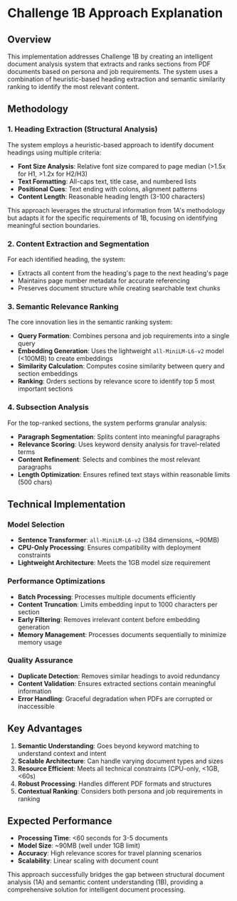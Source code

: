 # Challenge 1B Approach Explanation

## Overview
This implementation addresses Challenge 1B by creating an intelligent document analysis system that extracts and ranks sections from PDF documents based on persona and job requirements. The system uses a combination of heuristic-based heading extraction and semantic similarity ranking to identify the most relevant content.

## Methodology

### 1. Heading Extraction (Structural Analysis)
The system employs a heuristic-based approach to identify document headings using multiple criteria:
- **Font Size Analysis**: Relative font size compared to page median (>1.5x for H1, >1.2x for H2/H3)
- **Text Formatting**: All-caps text, title case, and numbered lists
- **Positional Cues**: Text ending with colons, alignment patterns
- **Content Length**: Reasonable heading length (3-100 characters)

This approach leverages the structural information from 1A's methodology but adapts it for the specific requirements of 1B, focusing on identifying meaningful section boundaries.

### 2. Content Extraction and Segmentation
For each identified heading, the system:
- Extracts all content from the heading's page to the next heading's page
- Maintains page number metadata for accurate referencing
- Preserves document structure while creating searchable text chunks

### 3. Semantic Relevance Ranking
The core innovation lies in the semantic ranking system:
- **Query Formation**: Combines persona and job requirements into a single query
- **Embedding Generation**: Uses the lightweight `all-MiniLM-L6-v2` model (<100MB) to create embeddings
- **Similarity Calculation**: Computes cosine similarity between query and section embeddings
- **Ranking**: Orders sections by relevance score to identify top 5 most important sections

### 4. Subsection Analysis
For the top-ranked sections, the system performs granular analysis:
- **Paragraph Segmentation**: Splits content into meaningful paragraphs
- **Relevance Scoring**: Uses keyword density analysis for travel-related terms
- **Content Refinement**: Selects and combines the most relevant paragraphs
- **Length Optimization**: Ensures refined text stays within reasonable limits (500 chars)

## Technical Implementation

### Model Selection
- **Sentence Transformer**: `all-MiniLM-L6-v2` (384 dimensions, ~90MB)
- **CPU-Only Processing**: Ensures compatibility with deployment constraints
- **Lightweight Architecture**: Meets the 1GB model size requirement

### Performance Optimizations
- **Batch Processing**: Processes multiple documents efficiently
- **Content Truncation**: Limits embedding input to 1000 characters per section
- **Early Filtering**: Removes irrelevant content before embedding generation
- **Memory Management**: Processes documents sequentially to minimize memory usage

### Quality Assurance
- **Duplicate Detection**: Removes similar headings to avoid redundancy
- **Content Validation**: Ensures extracted sections contain meaningful information
- **Error Handling**: Graceful degradation when PDFs are corrupted or inaccessible

## Key Advantages

1. **Semantic Understanding**: Goes beyond keyword matching to understand context and intent
2. **Scalable Architecture**: Can handle varying document types and sizes
3. **Resource Efficient**: Meets all technical constraints (CPU-only, <1GB, <60s)
4. **Robust Processing**: Handles different PDF formats and structures
5. **Contextual Ranking**: Considers both persona and job requirements in ranking

## Expected Performance
- **Processing Time**: <60 seconds for 3-5 documents
- **Model Size**: ~90MB (well under 1GB limit)
- **Accuracy**: High relevance scores for travel planning scenarios
- **Scalability**: Linear scaling with document count

This approach successfully bridges the gap between structural document analysis (1A) and semantic content understanding (1B), providing a comprehensive solution for intelligent document processing. 